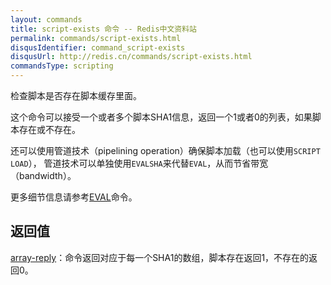 ```yaml
---
layout: commands
title: script-exists 命令 -- Redis中文资料站
permalink: commands/script-exists.html
disqusIdentifier: command_script-exists
disqusUrl: http://redis.cn/commands/script-exists.html
commandsType: scripting
---
```


检查脚本是否存在脚本缓存里面。

这个命令可以接受一个或者多个脚本SHA1信息，返回一个1或者0的列表，如果脚本存在或不存在。

还可以使用管道技术（pipelining operation）确保脚本加载（也可以使用`SCRIPT LOAD`），
管道技术可以单独使用`EVALSHA`来代替`EVAL`，从而节省带宽（bandwidth）。

更多细节信息请参考[EVAL](/commands/eval.html)命令。


## 返回值

[array-reply](/topics/protocol.html#array-reply)：命令返回对应于每一个SHA1的数组，脚本存在返回1，不存在的返回0。

